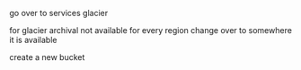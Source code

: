 go over to services 
glacier 

for glacier archival 
not available for every region 
change over to somewhere it is available 

create a new bucket 
